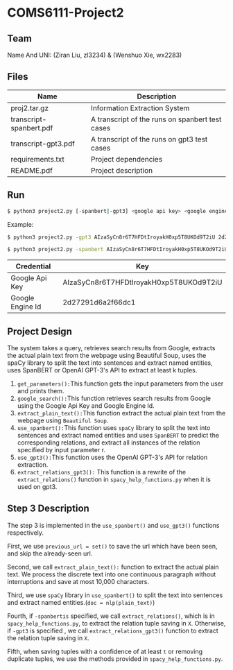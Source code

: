 # COMS6111-Project2

## Team
Name And UNI: (Ziran Liu, zl3234) & (Wenshuo Xie, wx2283)

## Files
Name | Description
--- | ---
proj2.tar.gz | Information Extraction System
transcript-spanbert.pdf | A transcript of the runs on spanbert test cases
transcript-gpt3.pdf | A transcript of the runs on gpt3 test cases
requirements.txt | Project dependencies
README.pdf | Project description

## Run
```bash
$ python3 project2.py [-spanbert|-gpt3] <google api key> <google engine id> <openai secret key> <r> <t> <q> <k>
```
Example:  
```bash
$ python3 project2.py -gpt3 AIzaSyCn8r6T7HFDtIroyakH0xp5T8UKOd9T2iU 2d27291d6a2f66dc1 <openai secret key> 1 0.7 "mark zuckerberg harvard" 10
```
```bash
$ python3 project2.py -spanbert AIzaSyCn8r6T7HFDtIroyakH0xp5T8UKOd9T2iU 2d27291d6a2f66dc1 <openai secret key> 1 0.7 "mark zuckerberg harvard" 10
```

Credential | Key
--- | ---
Google Api Key | AIzaSyCn8r6T7HFDtIroyakH0xp5T8UKOd9T2iU
Google Engine Id | 2d27291d6a2f66dc1


## Project Design
The system takes a query, retrieves search results from Google, extracts the actual plain text from the webpage using Beautiful Soup, uses the spaCy library to split the text into sentences and extract named entities, uses SpanBERT or  OpenAI GPT-3's API to extract at least k tuples.
1. ``get_parameters():``This function gets the input parameters from the user and prints them.
2. ``google_search():``This function retrieves search results from Google using the Google Api Key and Google Engine Id.
3. ``extract_plain_text():``This function extract the actual plain text from the webpage using ``Beautiful Soup``.
4. ``use_spanbert():``This function uses ``spaCy`` library to split the text into sentences and extract named entities and uses ``SpanBERT`` to predict the corresponding relations, and extract all instances of the relation specified by input parameter r.
5. ``use_gpt3():``This function uses the OpenAI GPT-3's API for relation extraction.
6. ``extract_relations_gpt3():`` This function is a rewrite of the ``extract_relations()`` function in ``spacy_help_functions.py`` when it is used on gpt3.

## Step 3 Description
The step 3 is implemented in the ``use_spanbert()`` and ``use_gpt3()`` functions respectively.  

First, we use ``previous_url = set()`` to save the url which have been seen, and skip the already-seen url.  

Second, we call ``extract_plain_text():`` function to extract the actual plain text. We process the discrete text into one continuous paragraph without interruptions and save at most 10,000 characters.

Third, we use ``spaCy`` library in ``use_spanbert()`` to split the text into sentences and extract named entities.(``doc = nlp(plain_text)``)

Fourth, if ``-spanbertis`` specified, we call ``extract_relations()``, which is in ``spacy_help_functions.py``, to extract the relation tuple saving in ``X``. Otherwise, if ``-gpt3`` is specified , we call ``extract_relations_gpt3()`` function to extract the relation tuple saving in ``X``.

Fifth, when saving tuples with a confidence of at least ``t`` or removing duplicate tuples, we use the methods provided in ``spacy_help_functions.py``.







